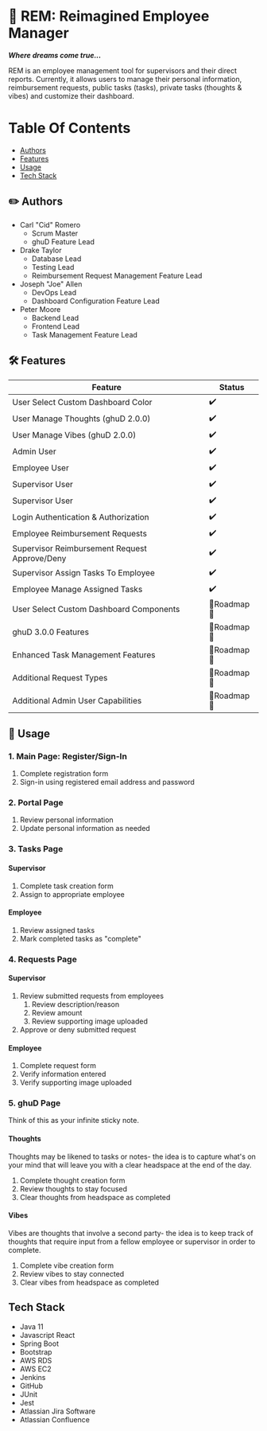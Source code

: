 # 🌙 REM: Reimagined Employee Manager
***Where dreams come true...***

REM is an employee management tool for supervisors and their direct reports. Currently, it allows users to manage their personal information, reimbursement requests, public tasks (tasks), private tasks (thoughts & vibes) and customize their dashboard.

# Table Of Contents

- [Authors](#️-authors)
- [Features](#️-features)
- [Usage](#-usage)
- [Tech Stack](#tech-stack)

## ✏️ Authors

- Carl "Cid" Romero
  - Scrum Master
  - ghuD Feature Lead
- Drake Taylor
  - Database Lead
  - Testing Lead
  - Reimbursement Request Management Feature Lead
- Joseph "Joe" Allen
  - DevOps Lead
  - Dashboard Configuration Feature Lead
- Peter Moore
  - Backend Lead
  - Frontend Lead
  - Task Management Feature Lead

## 🛠️ Features

|Feature|Status|
|---|---|
|User Select Custom Dashboard Color|✔️|
|User Manage Thoughts (ghuD 2.0.0)|✔️|
|User Manage Vibes (ghuD 2.0.0)|✔️|
|Admin User|✔️|
|Employee User|✔️|
|Supervisor User|✔️|
|Supervisor User|✔️|
|Login Authentication & Authorization|✔️|
|Employee Reimbursement Requests|✔️|
|Supervisor Reimbursement Request Approve/Deny|✔️|
|Supervisor Assign Tasks To Employee|✔️|
|Employee Manage Assigned Tasks|✔️|
|User Select Custom Dashboard Components|🚧Roadmap🚧|
|ghuD 3.0.0 Features|🚧Roadmap🚧|
|Enhanced Task Management Features|🚧Roadmap🚧|
|Additional Request Types|🚧Roadmap🚧|
|Additional Admin User Capabilities|🚧Roadmap🚧|

## 📝 Usage

### 1. Main Page: Register/Sign-In

1. Complete registration form
2. Sign-in using registered email address and password

### 2. Portal Page

1. Review personal information
2. Update personal information as needed

### 3. Tasks Page

#### Supervisor

1. Complete task creation form
2. Assign to appropriate employee

#### Employee

1. Review assigned tasks
2. Mark completed tasks as "complete"

### 4. Requests Page

#### Supervisor

1. Review submitted requests from employees
   1. Review description/reason
   2. Review amount
   3. Review supporting image uploaded
2. Approve or deny submitted request

#### Employee

1. Complete request form
2. Verify information entered
3. Verify supporting image uploaded

### 5. ghuD Page

Think of this as your infinite sticky note.

#### Thoughts

Thoughts may be likened to tasks or notes- the idea is to capture what's on your mind that will leave you with a clear headspace at the end of the day.

1. Complete thought creation form
2. Review thoughts to stay focused
3. Clear thoughts from headspace as completed

#### Vibes

Vibes are thoughts that involve a second party- the idea is to keep track of thoughts that require input from a fellow employee or supervisor in order to complete.

1. Complete vibe creation form
2. Review vibes to stay connected
3. Clear vibes from headspace as completed

## Tech Stack

- Java 11
- Javascript React
- Spring Boot
- Bootstrap
- AWS RDS
- AWS EC2
- Jenkins
- GitHub
- JUnit
- Jest
- Atlassian Jira Software
- Atlassian Confluence